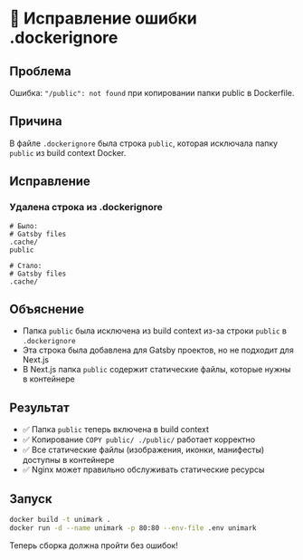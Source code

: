 # 🔧 Исправление ошибки .dockerignore

## Проблема
Ошибка: `"/public": not found` при копировании папки public в Dockerfile.

## Причина
В файле `.dockerignore` была строка `public`, которая исключала папку `public` из build context Docker.

## Исправление

### Удалена строка из .dockerignore
```dockerignore
# Было:
# Gatsby files
.cache/
public

# Стало:
# Gatsby files
.cache/
```

## Объяснение
- Папка `public` была исключена из build context из-за строки `public` в `.dockerignore`
- Эта строка была добавлена для Gatsby проектов, но не подходит для Next.js
- В Next.js папка `public` содержит статические файлы, которые нужны в контейнере

## Результат
- ✅ Папка `public` теперь включена в build context
- ✅ Копирование `COPY public/ ./public/` работает корректно
- ✅ Все статические файлы (изображения, иконки, манифесты) доступны в контейнере
- ✅ Nginx может правильно обслуживать статические ресурсы

## Запуск
```bash
docker build -t unimark .
docker run -d --name unimark -p 80:80 --env-file .env unimark
```

Теперь сборка должна пройти без ошибок!
